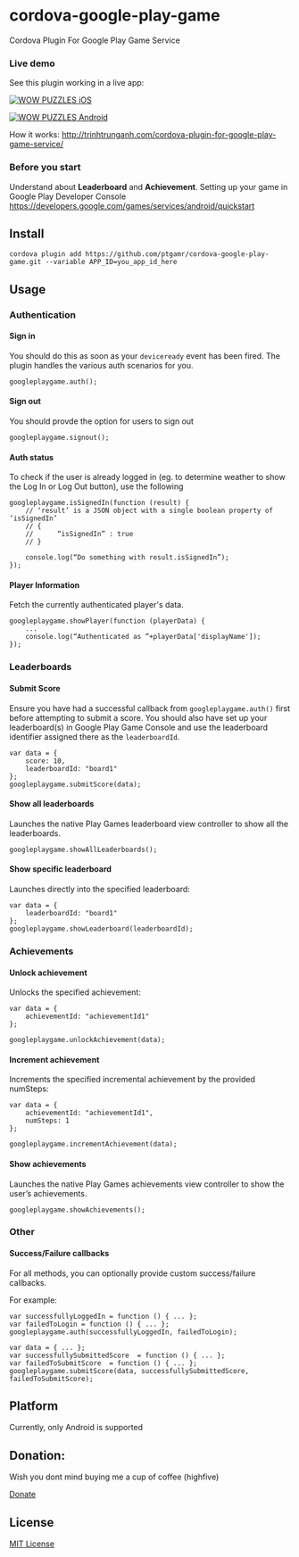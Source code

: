 cordova-google-play-game
========================

Cordova Plugin For Google Play Game Service

### Live demo

See this plugin working in a live app: 

[![WOW PUZZLES iOS](https://developer.apple.com/app-store/marketing/guidelines/images/badge-download-on-the-app-store.svg)](https://itunes.apple.com/vn/app/wow-puzzles/id916475017?mt=8)

[![WOW PUZZLES Android](https://developer.android.com/images/brand/en_app_rgb_wo_45.png)](https://play.google.com/store/apps/details?id=com.a42.xephinhtuoitho)

How it works: http://trinhtrunganh.com/cordova-plugin-for-google-play-game-service/

### Before you start

Understand about **Leaderboard** and **Achievement**. Setting up your game in Google Play Developer Console https://developers.google.com/games/services/android/quickstart

## Install

```
cordova plugin add https://github.com/ptgamr/cordova-google-play-game.git --variable APP_ID=you_app_id_here
```

## Usage

### Authentication

#### Sign in
You should do this as soon as your `deviceready` event has been fired. The plugin handles the various auth scenarios for you.

```
googleplaygame.auth();
```

#### Sign out
You should provde the option for users to sign out

```
googleplaygame.signout();
```

#### Auth status
To check if the user is already logged in (eg. to determine weather to show the Log In or Log Out button), use the following

```
googleplaygame.isSignedIn(function (result) {
	// ‘result’ is a JSON object with a single boolean property of ‘isSignedIn’
	// {
	// 		“isSignedIn” : true
	// }
	
	console.log(“Do something with result.isSignedIn”);
});
```

#### Player Information
Fetch the currently authenticated player's data.

```
googleplaygame.showPlayer(function (playerData) {
	...
	console.log(“Authenticated as ”+playerData['displayName']);
});
```


### Leaderboards

#### Submit Score

Ensure you have had a successful callback from `googleplaygame.auth()` first before attempting to submit a score. You should also have set up your leaderboard(s) in Google Play Game Console and use the leaderboard identifier assigned there as the `leaderboardId`.

```
var data = {
    score: 10,
    leaderboardId: "board1"
};
googleplaygame.submitScore(data);
```

#### Show all leaderboards

Launches the native Play Games leaderboard view controller to show all the leaderboards.

```
googleplaygame.showAllLeaderboards();
```

#### Show specific leaderboard

Launches directly into the specified leaderboard:

```
var data = {
	leaderboardId: "board1"
};
googleplaygame.showLeaderboard(leaderboardId);
```

### Achievements
#### Unlock achievement

Unlocks the specified achievement:

```
var data = {
	achievementId: "achievementId1"
};

googleplaygame.unlockAchievement(data);
```

#### Increment achievement

Increments the specified incremental achievement by the provided numSteps:

```
var data = {	
	achievementId: "achievementId1",
	numSteps: 1
};

googleplaygame.incrementAchievement(data);
```

#### Show achievements

Launches the native Play Games achievements view controller to show the user’s achievements.

```
googleplaygame.showAchievements();
```

### Other

#### Success/Failure callbacks

For all methods, you can optionally provide custom success/failure callbacks.

For example:

```
var successfullyLoggedIn = function () { ... };
var failedToLogin = function () { ... };
googleplaygame.auth(successfullyLoggedIn, failedToLogin);

var data = { ... };
var successfullySubmittedScore  = function () { ... };
var failedToSubmitScore  = function () { ... };
googleplaygame.submitScore(data, successfullySubmittedScore, failedToSubmitScore);
```

## Platform

Currently, only Android is supported

## Donation:
Wish you dont mind buying me a cup of coffee (highfive)

[Donate](https://www.paypal.com/cgi-bin/webscr?cmd=_donations&business=anh%2etrinhtrung%40gmail%2ecom&lc=US&item_name=Cordova%20Google%20Play%20Game&currency_code=USD&bn=PP%2dDonationsBF%3abtn_donateCC_LG%2egif%3aNonHosted)

## License

[MIT License](http://ilee.mit-license.org)
